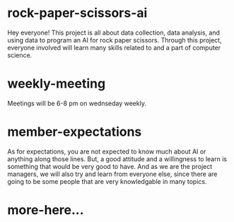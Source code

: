 # rock-paper-scissors-ai

Hey everyone! This project is all about data collection, data analysis, and using data to program an AI for rock paper scissors. Through this project, everyone involved will learn many skills related to and a part of computer science. 

# weekly-meeting
Meetings will be 6-8 pm on wednseday weekly.

# member-expectations
As for expectations, you are not expected to know much about AI or anything along those lines. But, a good attitude and a willingness to learn is something that would be very good to have. And as we are the project managers, we will also try and learn from everyone else, since there are going to be some people that are very knowledgable in many topics.

# more-here...
